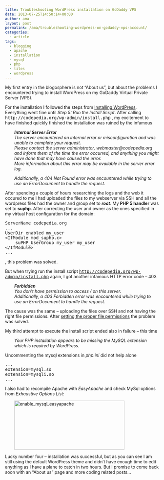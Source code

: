 ```yaml
---
title: Troubleshooting WordPress installation on GoDaddy VPS
date: 2013-07-25T14:50:14+00:00
author: ama
layout: post
permalink: /ama/troubleshooting-wordpress-on-godaddy-vps-account/
categories:
  - article
tags:
  - blogging
  - apache
  - installation
  - mysql
  - php
  - tiles
  - wordpress
---
```

My first entry in the blogosphere is not &#8220;About us&#8221;, but about the problems I encountered trying to install WordPress on my GoDaddy Virtual Private Server (VPS).

<p class="western">
  For the installation I followed the steps from <a title="Codex Installing WordPress" href="http://codex.wordpress.org/Installing_WordPress">Installing WordPress</a>. Everything went fine until <em>Step 5: Run the Install Script</em>. After calling <tt>http://codepedia.org/wp-admin/install.php</tt> , my excitement to have finished quickly finished the installation was ruined by the infamous
</p>

<p class="western" style="padding-left: 30px;">
  <em><strong>Internal Server Error </strong></em><br /> <em>The server encountered an internal error or misconfiguration and was unable to complete your request.</em><br /> <em>Please contact the server administrator, webmaster@codepedia.org and inform them of the time the error occurred, and anything you might have done that may have caused the error.</em><br /> <em>More information about this error may be available in the server error log.</em>
</p>

<p class="western" style="padding-left: 30px;">
  <em>Additionally, a 404 Not Found error was encountered while trying to use an ErrorDocument to handle the request.</em>
</p>

<!--more-->

<p class="western">
  After spending a couple of hours researching the logs and the web it occured to me I had uploaded the files to my webserver via SSH and all the wordpress files had the owner and group set to <strong><em>root</em></strong>. My <strong>PHP 5 handler</strong> was set to <strong>suphp</strong>. After correcting the user and owner as the ones specified in my virtual host configuration for the domain:
</p>

<pre class="lang:default decode:true" title="Virtual Host configuration mod_suphp">ServerName codepedia.org
...
UserDir enabled my_user
&lt;IfModule mod_suphp.c&gt;
	suPHP_UserGroup my_user my_user
&lt;/IfModule&gt;
...</pre>

, this problem was solved.

But when trying run the install script <tt>http://codepedia.org/wp-admin/install.php</tt> again, I got another infamous HTTP error code &#8211; 403

<p style="padding-left: 30px;">
  <em><strong>Forbidden</strong> </em><br /> <em>You don&#8217;t have permission to access / on this server.</em><br /> <em>Additionally, a 403 Forbidden error was encountered while trying to use an ErrorDocument to handle the request.</em>
</p>

The cause was the same &#8211; uploading the files over SSH and not having the right file permissions. After <a title="Codex WordPress Changing File Permissions" href="http://codex.wordpress.org/Changing_File_Permissions" target="_blank">setting the proper file permissions</a> the problem was solved.

My third attempt to execute the install script ended also in failure &#8211; this time

<p style="padding-left: 30px;">
  <em>Your PHP installation appears to be missing the MySQL extension which is required by WordPress.</em>
</p>

Uncommenting the mysql extensions in _php.ini_ did not help alone

<pre class="brush: plain; title: ; notranslate" title="">...
extension=mysql.so
extension=mysqli.so
...
</pre>

I also had to recompile Apache with _EasyApache_ and check MySql options from _Exhaustive Options List_:

<p style="padding-left: 30px;">
  <a href="{{site.url}}/wp-content/uploads/2013/07/enable_mysql_easyapache.png"><img class="alignnone size-medium wp-image-28" src="{{site.url}}/wp-content/uploads/2013/07/enable_mysql_easyapache-300x132.png" alt="enable_mysql_easyapache" width="361" height="160" srcset="{{site.url}}/wp-content/uploads/2013/07/enable_mysql_easyapache-300x132.png 300w, {{site.url}}/wp-content/uploads/2013/07/enable_mysql_easyapache-1024x452.png 1024w, {{site.url}}/wp-content/uploads/2013/07/enable_mysql_easyapache-624x275.png 624w, {{site.url}}/wp-content/uploads/2013/07/enable_mysql_easyapache.png 1287w" sizes="(max-width: 361px) 100vw, 361px" /></a>
</p>

Lucky number four &#8211; installation was successful, but as you can see I am still using the default WordPress theme and didn&#8217;t have enough time to edit anything as I have a plane to catch in two hours. But I promise to come back soon with an &#8220;About us&#8221; page and more coding related posts&#8230;
